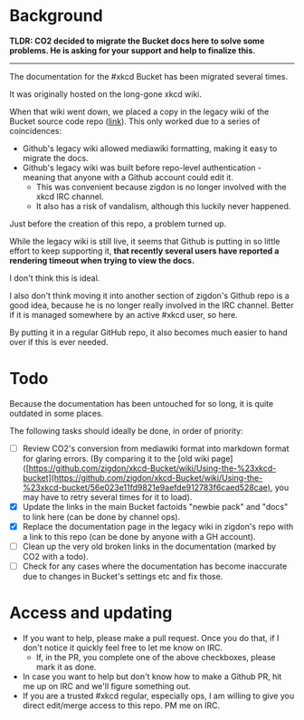 # Background

**TLDR: CO2 decided to migrate the Bucket docs here to solve some problems. He is asking for your support and help to finalize this.**

----

The documentation for the #xkcd Bucket has been migrated several times.

It was originally hosted on the long-gone xkcd wiki.

When that wiki went down, we placed a copy in the legacy wiki of the Bucket source code repo ([link](https://github.com/zigdon/xkcd-Bucket/wiki/Using-the-%23xkcd-bucket)).
This only worked due to a series of coincidences:
- Github's legacy wiki allowed mediawiki formatting, making it easy to migrate the docs.
- Github's legacy wiki was built before repo-level authentication - meaning that anyone with a Github account could edit it.
  - This was convenient because zigdon is no longer involved with the xkcd IRC channel.
  - It also has a risk of vandalism, although this luckily never happened.
 
Just before the creation of this repo, a problem turned up.

While the legacy wiki is still live, it seems that Github is putting in so little effort to keep supporting it, **that recently several users have reported a rendering timeout when trying to view the docs.**

I don't think this is ideal.

I also don't think moving it into another section of zigdon's Github repo is a good idea, because he is no longer really involved in the IRC channel. Better if it is managed somewhere by an active #xkcd user, so here.

By putting it in a regular GitHub repo, it also becomes much easier to hand over if this is ever needed.

# Todo

Because the documentation has been untouched for so long, it is quite outdated in some places.

The following tasks should ideally be done, in order of priority:

- [ ] Review CO2's conversion from mediawiki format into markdown format for glaring errors. (By comparing it to the [old wiki page]([https://github.com/zigdon/xkcd-Bucket/wiki/Using-the-%23xkcd-bucket](https://github.com/zigdon/xkcd-Bucket/wiki/Using-the-%23xkcd-bucket/56e023e11fd9821e9aefde912783f6caed528cae), you may have to retry several times for it to load).
- [X] Update the links in the main Bucket factoids "newbie pack" and "docs" to link here (can be done by channel ops).
- [X] Replace the documentation page in the legacy wiki in zigdon's repo with a link to this repo (can be done by anyone with a GH account).
- [ ] Clean up the very old broken links in the documentation (marked by CO2 with a todo).
- [ ] Check for any cases where the documentation has become inaccurate due to changes in Bucket's settings etc and fix those.

# Access and updating

- If you want to help, please make a pull request. Once you do that, if I don't notice it quickly feel free to let me know on IRC.
   - If, in the PR, you complete one of the above checkboxes, please mark it as done.
- In case you want to help but don't know how to make a Github PR, hit me up on IRC and we'll figure something out.
- If you are a trusted #xkcd regular, especially ops, I am willing to give you direct edit/merge access to this repo. PM me on IRC.
